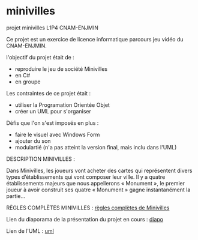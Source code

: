 # minivilles
projet minivilles L1P4 CNAM-ENJMIN

Ce projet est un exercice de licence informatique parcours jeu vidéo du CNAM-ENJMIN.

l'objectif du projet était de : 
 - reproduire le jeu de société Minivilles
 - en C#
 - en groupe

Les contraintes de ce projet était :
 - utiliser la Programation Orientée Objet
 - créer un UML pour s'organiser

Défis que l'on s'est imposés en plus :
 - faire le visuel avec Windows Form
 - ajouter du son
 - modulartié (n'a pas atteint la version final, mais inclu dans l'UML)

DESCRIPTION MINIVILLES :

Dans Minivilles, les joueurs vont acheter des cartes qui représentent divers types d’établissements qui vont composer leur ville. Il y a quatre établissements majeurs que nous appellerons « Monument », le premier joueur à avoir construit ses quatre « Monument » gagne instantanément la partie...

RÈGLES COMPLÈTES MINIVILLES :
[règles complètes de Minivilles](https://ludos.brussels/ludo-luAPE/opac_css/doc_num.php?explnum_id=683)

Lien du diaporama de la présentation du projet en cours : [diapo](https://docs.google.com/presentation/d/14t7l1gLnE0PL8krx0XHX--8oXTpyjf78/edit?usp=sharing&ouid=106685801114621859254&rtpof=true&sd=true)

Lien de l'UML : [uml](https://drive.google.com/file/d/1BltO8hHLpQ2WuDQbTiZaxkYKTfrOdWrE/view?usp=sharing)
